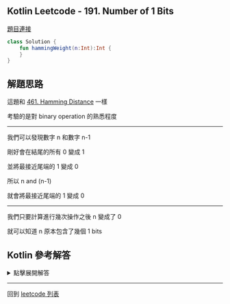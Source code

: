 ## Kotlin Leetcode - 191. Number of 1 Bits

[題目連接](https://leetcode.com/problems/number-of-1-bits/)

```kotlin
class Solution {
    fun hammingWeight(n:Int):Int {
    }
}
```

## 解題思路

這題和 [461. Hamming Distance](461.md) 一樣

考驗的是對 binary operation 的熟悉程度

-----

我們可以發現數字 n 和數字 n-1

剛好會在結尾的所有 0 變成 1

並將最接近尾端的 1 變成 0

所以 n and (n-1) 

就會將最接近尾端的 1 變成 0

-----

我們只要計算進行幾次操作之後 n 變成了 0

就可以知道 n 原本包含了幾個 1 bits

## Kotlin 參考解答

<details>
  <summary>點擊展開解答</summary>

```kotlin
class Solution {
    fun hammingWeight(n:Int):Int {
        var count = 0
        var input = n
        while(input != 0) {
            input = input and (input - 1)
            count++
        }
        return count
    }
}
```

</details>


------

回到 [leetcode 列表](index.md)
